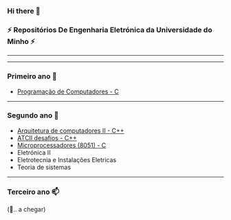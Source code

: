 ### Hi there 👋


### ⚡ Repositórios De Engenharia Eletrónica da Universidade do Minho ⚡
__________________________________________________________________________
__________________________________________________________________________

### Primeiro ano 🤔

- [Programação de Computadores - C](https://github.com/ivancastro87970/invaders.c)

__________________________________________________________________________
### Segundo ano 🔭

- [Arquitetura de computadores II - C++](https://github.com/ivancastro87970/UMinho-atc2)
- [ATCII desafios - C++](https://github.com/ivancastro87970/Uminho-Desafios_atc2)
- [Microprocessadores (8051) - C](https://github.com/ivancastro87970/UMinho-MicroProcessadores-8051)
- Eletrónica II
- Eletrotecnia e Instalações Eletricas
- Teoria de sistemas

__________________________________________________________________________
### Terceiro ano 📫
(💬.. a chegar)
<!--
**ivancastro87970/ivancastro87970** is a ✨ _special_ ✨ repository because its `README.md` (this file) appears on your GitHub profile.
<!--
Here are some ideas to get you started:
<!--
- 🔭 I’m currently working on ...
- 🌱 I’m currently learning ...
- 👯 I’m looking to collaborate on ...
- 🤔 I’m looking for help with ...
- 💬 Ask me about ...
- 📫 How to reach me: ...
- 😄 Pronouns: ...
- ⚡ Fun fact: ...
-->

